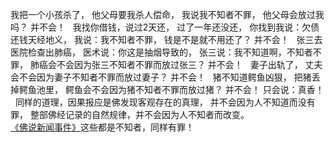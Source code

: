 我把一个小孩杀了，
他父母要我杀人偿命，
我说我不知者不罪，
他父母会放过我吗？
并不会！
&nbsp;
我找你借钱，说过2天还，
过了一年还没还，
你找到我说：欠债还钱天经地义，
我说：我不知者不罪，
钱是不是就不用还了？
并不会！
&nbsp;
张三去医院检查出肺癌，
医术说：你这是抽烟导致的，
张三说：我不知道啊，不知者不罪，
肺癌会不会因为张三不知者不罪而放过张三？
并不会！
&nbsp;
妻子出轨了，
丈夫会不会因为妻子不知者不罪而放过妻子？
并不会！
&nbsp;
猪不知道鳄鱼凶狠，
把猪丢掉鳄鱼池里，
鳄鱼会不会因为猪不知者不罪而放过猪？
并不会！
只会说：真香！
&nbsp;
同样的道理，因果报应是佛发现客观存在的真理，
并不会因为人不知道而没有罪，
整部佛经记录的自然规律，并不会因为人不知者而改变。
&nbsp;
[《佛说新闻事件》](https://www.kancloud.cn/luojiangtao/foshuoxinwen)这些都是不知者，同样有罪！


